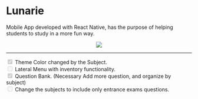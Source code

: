 # Lunarie
Mobile App developed with React Native, has the purpose of helping students to study in a more fun way.

<div style="text-align:center">
<image  src="assets/lunarie.gif">
</div>

------------------------

<div>
    <label>
        <input type="checkbox" disabled checked class="todo-list__checkmark">
        <span class="todo-list__label">
        Theme Color changed by the Subject.
        </span>  
     </label>
     <br/>
     <label>
        <input type="checkbox" disabled  class="todo-list__checkmark">
        <span class="todo-list__label">
        Lateral Menu with inventory functionality.
        </span>  
     </label>
     <br/>
     <label>
        <input type="checkbox" disabled checked class="todo-list__checkmark">
        <span class="todo-list__label">
        Question Bank.
        (Necessary Add more question, and organize by subject)
        </span>  
     </label>
     <br/>
     <label>
        <input type="checkbox" disabled  class="todo-list__checkmark">
        <span class="todo-list__label">
        Change the subjects to include only entrance exams questions.
        </span>  
     </label>
</div>

